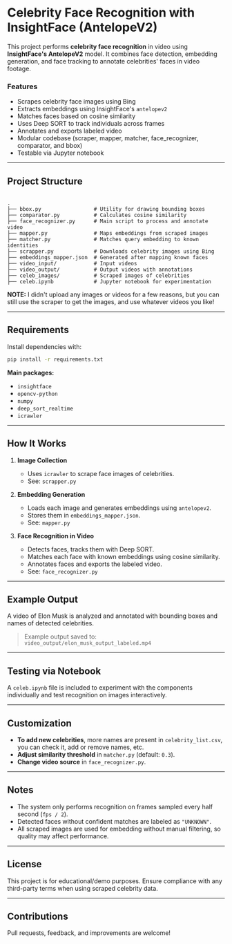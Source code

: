 # Celebrity Face Recognition with InsightFace (AntelopeV2)

This project performs **celebrity face recognition** in video using **InsightFace's AntelopeV2** model. It combines face detection, embedding generation, and face tracking to annotate celebrities' faces in video footage.

### Features

- Scrapes celebrity face images using Bing
- Extracts embeddings using InsightFace's `antelopev2`
- Matches faces based on cosine similarity
- Uses Deep SORT to track individuals across frames
- Annotates and exports labeled video
- Modular codebase (scraper, mapper, matcher, face_recognizer, comparator, and bbox)
- Testable via Jupyter notebook

---

## Project Structure

```

.
├── bbox.py                 # Utility for drawing bounding boxes
├── comparator.py           # Calculates cosine similarity
├── face_recognizer.py      # Main script to process and annotate video
├── mapper.py               # Maps embeddings from scraped images
├── matcher.py              # Matches query embedding to known identities
├── scrapper.py             # Downloads celebrity images using Bing
├── embeddings_mapper.json  # Generated after mapping known faces
├── video_input/            # Input videos
├── video_output/           # Output videos with annotations
├── celeb_images/           # Scraped images of celebrities
├── celeb.ipynb             # Jupyter notebook for experimentation

````
**NOTE:**
I didn't upload any images or videos for a few reasons, but you can still use the scraper to get the images, and use whatever videos you like!

---

## Requirements

Install dependencies with:

```bash
pip install -r requirements.txt
````

**Main packages:**

* `insightface`
* `opencv-python`
* `numpy`
* `deep_sort_realtime`
* `icrawler`

---

## How It Works

1. **Image Collection**

   * Uses `icrawler` to scrape face images of celebrities.
   * See: `scrapper.py`

2. **Embedding Generation**

   * Loads each image and generates embeddings using `antelopev2`.
   * Stores them in `embeddings_mapper.json`.
   * See: `mapper.py`

3. **Face Recognition in Video**

   * Detects faces, tracks them with Deep SORT.
   * Matches each face with known embeddings using cosine similarity.
   * Annotates faces and exports the labeled video.
   * See: `face_recognizer.py`

---

## Example Output

A video of Elon Musk is analyzed and annotated with bounding boxes and names of detected celebrities.

> Example output saved to: `video_output/elon_musk_output_labeled.mp4`

---

## Testing via Notebook

A `celeb.ipynb` file is included to experiment with the components individually and test recognition on images interactively.

---

## Customization

* **To add new celebrities**, more names are present in `celebrity_list.csv`, you can check it, add or remove names, etc.
* **Adjust similarity threshold** in `matcher.py` (default: `0.3`).
* **Change video source** in `face_recognizer.py`.

---

## Notes

* The system only performs recognition on frames sampled every half second (`fps / 2`).
* Detected faces without confident matches are labeled as `"UNKNOWN"`.
* All scraped images are used for embedding without manual filtering, so quality may affect performance.

---

## License

This project is for educational/demo purposes. Ensure compliance with any third-party terms when using scraped celebrity data.

---

## Contributions

Pull requests, feedback, and improvements are welcome!
